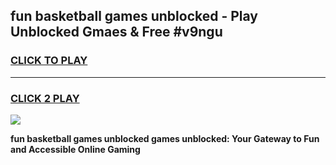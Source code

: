 
## fun basketball games unblocked - Play Unblocked Gmaes & Free #v9ngu
<h3>
<a href="https://news.freeplayer.one?title=fun_basketball_games_unblocked&ref=24F">CLICK TO PLAY</a></h3>
<hr>

<h3>
<a href="https://news.freeplayer.one?title=fun_basketball_games_unblocked&ref=24F">CLICK 2 PLAY</a>
  
</h3>

<a href="https://news.freeplayer.one?title=fun_basketball_games_unblocked&ref=24F/"><img src="https://clearcache.store/games.png"></a>


**fun basketball games unblocked games unblocked: Your Gateway to Fun and Accessible Online Gaming**
